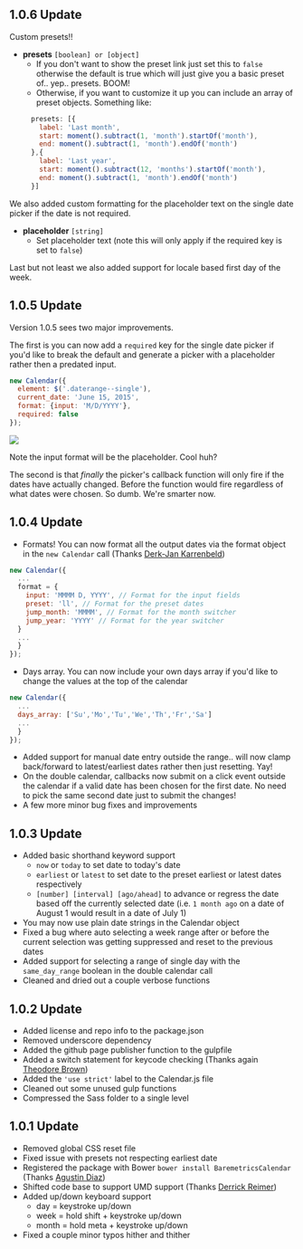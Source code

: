 ## 1.0.6 Update
Custom presets!!

- **presets** `[boolean] or [object]`
  - If you don't want to show the preset link just set this to `false` otherwise the default is true which will just give you a basic preset of.. yep.. presets. BOOM!
  - Otherwise, if you want to customize it up you can include an array of preset objects. Something like:
  ```js
    presets: [{
      label: 'Last month',
      start: moment().subtract(1, 'month').startOf('month'),
      end: moment().subtract(1, 'month').endOf('month')
    },{
      label: 'Last year',
      start: moment().subtract(12, 'months').startOf('month'),
      end: moment().subtract(1, 'month').endOf('month')
    }]
  ```

We also added custom formatting for the placeholder text on the single date picker if the date is not required.

- **placeholder** `[string]`
  - Set placeholder text (note this will only apply if the required key is set to `false`)

Last but not least we also added support for locale based first day of the week.

## 1.0.5 Update
Version 1.0.5 sees two major improvements.

The first is you can now add a `required` key for the single date picker if you'd like to break the default and generate a picker with a placeholder rather then a predated input.

```js
new Calendar({
  element: $('.daterange--single'),
  current_date: 'June 15, 2015',
  format: {input: 'M/D/YYYY'},
  required: false
});
```

![](http://tyler.link/dw0p/Screen%20Shot%202015-11-27%20at%202.36.06%20PM.png)

Note the input format will be the placeholder. Cool huh?

The second is that *finally* the picker's callback function will only fire if the dates have actually changed. Before the function would fire regardless of what dates were chosen. So dumb. We're smarter now.

## 1.0.4 Update
- Formats! You can now format all the output dates via the format object in the `new Calendar` call (Thanks [Derk-Jan Karrenbeld](https://github.com/SleeplessByte))
```js
new Calendar({
  ...
  format = {
    input: 'MMMM D, YYYY', // Format for the input fields
    preset: 'll', // Format for the preset dates
    jump_month: 'MMMM', // Format for the month switcher
    jump_year: 'YYYY' // Format for the year switcher
  }
  ...
  }
});
```
- Days array. You can now include your own days array if you'd like to change the values at the top of the calendar
```js
new Calendar({
  ...
  days_array: ['Su','Mo','Tu','We','Th','Fr','Sa']
  ...
  }
});
```
- Added support for manual date entry outside the range.. will now clamp back/forward to latest/earliest dates rather then just resetting. Yay!
- On the double calendar, callbacks now submit on a click event outside the calendar if a valid date has been chosen for the first date. No need to pick the same second date just to submit the changes!
- A few more minor bug fixes and improvements

## 1.0.3 Update

- Added basic shorthand keyword support
  - `now` or `today` to set date to today's date
  - `earliest` or `latest` to set date to the preset earliest or latest dates respectively
  - `[number] [interval] [ago/ahead]` to advance or regress the date based off the currently selected date (i.e. `1 month ago` on a date of August 1 would result in a date of July 1)
- You may now use plain date strings in the Calendar object
- Fixed a bug where auto selecting a week range after or before the current selection was getting suppressed and reset to the previous dates
- Added support for selecting a range of single day with the `same_day_range` boolean in the double calendar call
- Cleaned and dried out a couple verbose functions

## 1.0.2 Update

- Added license and repo info to the package.json
- Removed underscore dependency
- Added the github page publisher function to the gulpfile
- Added a switch statement for keycode checking (Thanks again [Theodore Brown](https://github.com/theodorejb))
- Added the `'use strict'` label to the Calendar.js file
- Cleaned out some unused gulp functions
- Compressed the Sass folder to a single level

## 1.0.1 Update

- Removed global CSS reset file
- Fixed issue with presets not respecting earliest date
- Registered the package with Bower `bower install BaremetricsCalendar` (Thanks [Agustin Diaz](https://github.com/HiroAgustin))
- Shifted code base to support UMD support (Thanks [Derrick Reimer](https://github.com/djreimer))
- Added up/down keyboard support
  - day = keystroke up/down
  - week = hold shift + keystroke up/down
  - month = hold meta + keystroke up/down
- Fixed a couple minor typos hither and thither
